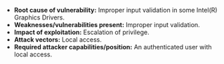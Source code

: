 - **Root cause of vulnerability:** Improper input validation in some Intel(R) Graphics Drivers.
- **Weaknesses/vulnerabilities present:** Improper input validation.
- **Impact of exploitation:** Escalation of privilege.
- **Attack vectors:** Local access.
- **Required attacker capabilities/position:** An authenticated user with local access.